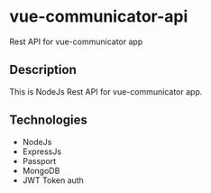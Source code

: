 # vue-communicator-api
Rest API for vue-communicator app
## Description
This is NodeJs Rest API for vue-communicator app.
## Technologies
* NodeJs
* ExpressJs
* Passport
* MongoDB
* JWT Token auth


